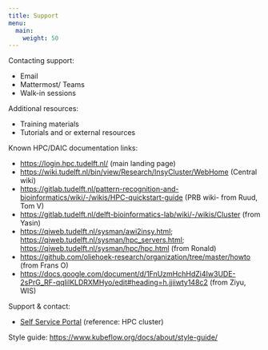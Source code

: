 ```yaml
---
title: Support 
menu:
  main:
    weight: 50
---
```


<!--add blocks of content here to add more sections to the community page -->

Contacting support:
* Email
* Mattermost/ Teams
* Walk-in sessions

Additional resources:
* Training materials
* Tutorials and or external resources


Known HPC/DAIC documentation links:
* https://login.hpc.tudelft.nl/ (main landing page)
* https://wiki.tudelft.nl/bin/view/Research/InsyCluster/WebHome (Central wiki)
* https://gitlab.tudelft.nl/pattern-recognition-and-bioinformatics/wiki/-/wikis/HPC-quickstart-guide (PRB wiki- from Ruud, Tom V)
* https://gitlab.tudelft.nl/delft-bioinformatics-lab/wiki/-/wikis/Cluster (from Yasin)
* https://qiweb.tudelft.nl/sysman/awi2insy.html; https://qiweb.tudelft.nl/sysman/hpc_servers.html; https://qiweb.tudelft.nl/sysman/hpc/hpc.html (from Ronald)
* https://github.com/oliehoek-research/organization/tree/master/howto (from Frans O)
* https://docs.google.com/document/d/1FnUzmHchHdZi4Iw3UDE-2sPrG_RF-qqIilKLDRXMHyo/edit#heading=h.jjiiwty148c2 (from Ziyu, WIS)

Support & contact:
* [Self Service Portal](https://tudelft.topdesk.net/tas/public/ssp/)  (reference: HPC cluster)


Style guide:
https://www.kubeflow.org/docs/about/style-guide/